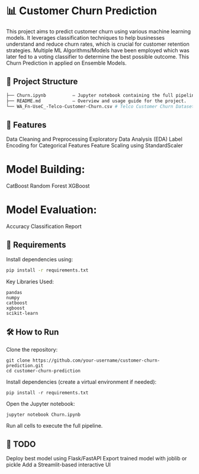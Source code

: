 # 📊 Customer Churn Prediction

This project aims to predict customer churn using various machine learning models. It leverages classification techniques to help businesses understand and reduce churn rates, which is crucial for customer retention strategies. Multiple ML Algorithms/Models have been employed which was later fed to a voting classifier to determine the best possible outcome. This Churn Prediction in applied on Ensemble Models.

## 📁 Project Structure

``` bash
├── Churn.ipynb          – Jupyter notebook containing the full pipeline from data preprocessing to model evaluation.
├── README.md            – Overview and usage guide for the project.
└── WA_Fn-UseC_-Telco-Customer-Churn.csv # Telco Customer Churn Dataset available on Kaggle
```

## 🚀 Features

Data Cleaning and Preprocessing
Exploratory Data Analysis (EDA)
Label Encoding for Categorical Features
Feature Scaling using StandardScaler

# Model Building:

CatBoost
Random Forest
XGBoost

# Model Evaluation:

Accuracy
Classification Report

## 📌 Requirements

Install dependencies using:
```bash
pip install -r requirements.txt
```

Key Libraries Used:

```
pandas
numpy
catboost
xgboost
scikit-learn
```

## 🛠️ How to Run

Clone the repository:
```
git clone https://github.com/your-username/customer-churn-prediction.git
cd customer-churn-prediction
```

Install dependencies (create a virtual environment if needed):
```
pip install -r requirements.txt
```

Open the Jupyter notebook:
```
jupyter notebook Churn.ipynb
```

Run all cells to execute the full pipeline.


## 🧹 TODO

Deploy best model using Flask/FastAPI
Export trained model with joblib or pickle
Add a Streamlit-based interactive UI
